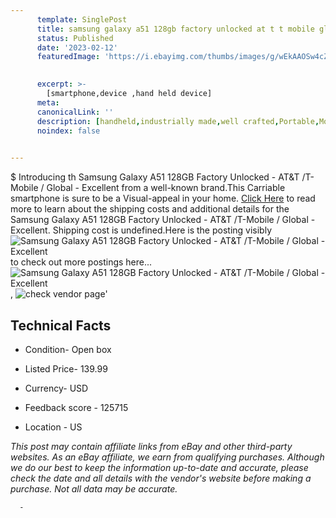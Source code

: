 ```yaml
---
      template: SinglePost
      title: samsung galaxy a51 128gb factory unlocked at t t mobile global excellent
      status: Published
      date: '2023-02-12'
      featuredImage: 'https://i.ebayimg.com/thumbs/images/g/wEkAAOSw4cZj0sw1/s-l225.jpg'
       

      excerpt: >-
        [smartphone,device ,hand held device]
      meta:
      canonicalLink: ''
      description: [handheld,industrially made,well crafted,Portable,Mobile,Compact,Convenient,Lightweight,Maneuverable,Man-portable,Miniature,Carriable,Hand-held,Light,Holdable,Transportable,Mobile device,Pocket-sized,On-the-go,Wireless,Cordless,Compact size,Convenient size, smartphone,device ,hand held device]
      noindex: false
      

---
```

$
      Introducing th Samsung Galaxy A51 128GB Factory Unlocked - AT&T /T-Mobile / Global - Excellent from a well-known brand.This Carriable smartphone is sure to be a Visual-appeal in your home. [Click Here](https://www.ebay.com/itm/125739049455?hash=item1d46a1a1ef%3Ag%3AwEkAAOSw4cZj0sw1&mkevt=1&mkcid=1&mkrid=711-53200-19255-0&campid=%253CePNCampaignId%253E&customid=%253CreferenceId%253E&toolid=10049) to read more to learn about the shipping costs and additional details for the Samsung Galaxy A51 128GB Factory Unlocked - AT&T /T-Mobile / Global - Excellent. Shipping cost is undefined.Here is the posting visibly ![Samsung Galaxy A51 128GB Factory Unlocked - AT&T /T-Mobile / Global - Excellent](https://i.ebayimg.com/thumbs/images/g/wEkAAOSw4cZj0sw1/s-l225.jpg) to check out more postings here... ![Samsung Galaxy A51 128GB Factory Unlocked - AT&T /T-Mobile / Global - Excellent](https://i.ebayimg.com/images/g/wEkAAOSw4cZj0sw1/s-l1600.jpg), ![check vendor page](https://origin-galleryplus.ebayimg.com/ws/web/125739049455_2_0_1/225x225.jpg,https://origin-galleryplus.ebayimg.com/ws/web/125739049455_3_0_1/225x225.jpg,https://origin-galleryplus.ebayimg.com/ws/web/125739049455_4_0_1/225x225.jpg,https://origin-galleryplus.ebayimg.com/ws/web/125739049455_5_0_1/225x225.jpg)'

      

 ## Technical Facts 



     
      

 - Condition- Open box 


      

 - Listed Price- 139.99 


      

 - Currency- USD 


      

 - Feedback score - 125715 


      

 - Location - US 


      
      

 *_This post may contain affiliate links from eBay and other third-party websites. As an eBay affiliate, we earn from qualifying purchases. Although we do our best to keep the information up-to-date and accurate, please check the date and all details with the vendor's website before making a purchase. Not all data may be accurate._*




      -

